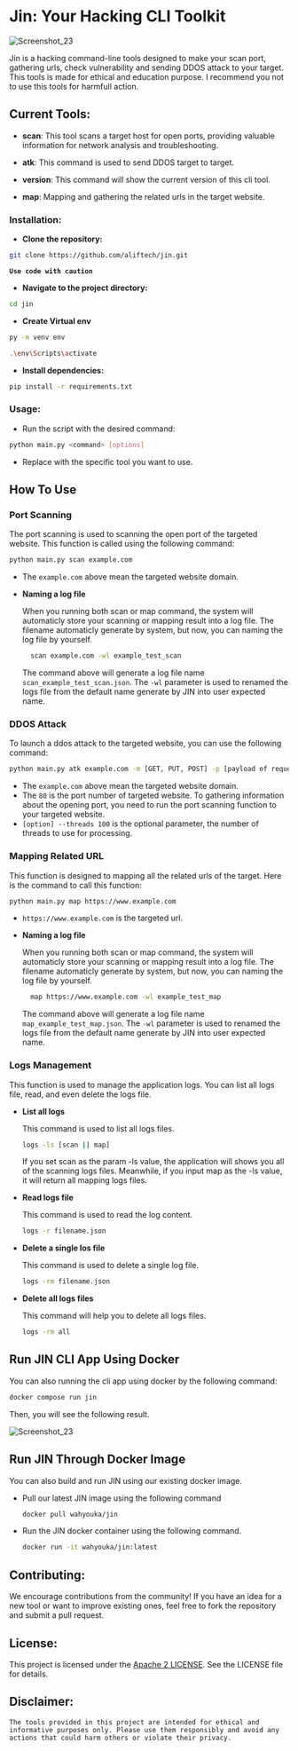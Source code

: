 # Jin: Your Hacking CLI Toolkit

![Screenshot_23](https://github.com/aliftech/jin/assets/47414125/318b6b70-54af-4fa8-8d1a-ce3a64929bb6)

Jin is a hacking command-line tools designed to make your scan port, gathering urls, check vulnerability and sending DDOS attack to your target. This tools is made for ethical and education purpose. I recommend you not to use this tools for harmfull action.

## **Current Tools:**

- **scan**: This tool scans a target host for open ports, providing valuable information for network analysis and troubleshooting.

- **atk**: This command is used to send DDOS target to target.

- **version**: This command will show the current version of
  this cli tool.

- **map**: Mapping and gathering the related urls in the target website.

### **Installation:**

- **Clone the repository:**

```Bash
git clone https://github.com/aliftech/jin.git
```

**`Use code with caution`**

- **Navigate to the project directory:**

```Bash
cd jin
```

- **Create Virtual env**

```bash
py -m venv env
```

```bash
.\env\Scripts\activate
```

- **Install dependencies:**

```Bash
pip install -r requirements.txt
```

### **Usage:**

- Run the script with the desired command:

```Bash
python main.py <command> [options]
```

- Replace <command> with the specific tool you want to use.

## **How To Use**

### **Port Scanning**

The port scanning is used to scanning the open port of the targeted website. This function is called using the following command:

```bash
python main.py scan example.com
```

- The `example.com` above mean the targeted website domain.

- **Naming a log file**

  When you running both scan or map command, the system will automaticly store your scanning or mapping result into a log file. The filename automaticly generate by system, but now, you can naming the log file by yourself.

  ```bash
    scan example.com -wl example_test_scan
  ```

  The command above will generate a log file name `scan_example_test_scan.json`. The `-wl` parameter is used to renamed the logs file from the default name generate by JIN into user expected name.

### **DDOS Attack**

To launch a ddos attack to the targeted website, you can use the following command:

```bash
python main.py atk example.com -m [GET, PUT, POST] -p [payload of request] -t [number of thread (default 100)]
```

- The `example.com` above mean the targeted website domain.
- The `80` is the port number of targeted website. To gathering information about the opening port, you need to run the port scanning function to your targeted website.
- `[option] --threads 100` is the optional parameter, the number of threads to use for processing.

### **Mapping Related URL**

This function is designed to mapping all the related urls of the target. Here is the command to call this function:

```bash
python main.py map https://www.example.com
```

- `https://www.example.com` is the targeted url.

- **Naming a log file**

  When you running both scan or map command, the system will automaticly store your scanning or mapping result into a log file. The filename automaticly generate by system, but now, you can naming the log file by yourself.

  ```bash
    map https://www.example.com -wl example_test_map
  ```

  The command above will generate a log file name `map_example_test_map.json`. The `-wl` parameter is used to renamed the logs file from the default name generate by JIN into user expected name.

### **Logs Management**

This function is used to manage the application logs. You can list all logs file, read, and even delete the logs file.

- **List all logs**

  This command is used to list all logs files.

  ```bash
  logs -ls [scan || map]
  ```

  If you set scan as the param -ls value, the application will shows you all of the scanning logs files. Meanwhile, if you input map as the -ls value, it will return all mapping logs files.

- **Read logs file**

  This command is used to read the log content.

  ```bash
  logs -r filename.json
  ```

- **Delete a single los file**

  This command is used to delete a single log file.

  ```bash
  logs -rm filename.json
  ```

- **Delete all logs files**

  This command will help you to delete all logs files.

  ```bash
  logs -rm all
  ```

## **Run JIN CLI App Using Docker**

You can also running the cli app using docker by the following command:

```bash
docker compose run jin
```

Then, you will see the following result.

![Screenshot_23](https://github.com/aliftech/jin/assets/47414125/318b6b70-54af-4fa8-8d1a-ce3a64929bb6)

## **Run JIN Through Docker Image**

You can also build and run JIN using our existing docker image.

- Pull our latest JIN image using the following command

  ```bash
  docker pull wahyouka/jin
  ```

- Run the JIN docker container using the following command.

  ```bash
  docker run -it wahyouka/jin:latest
  ```

## **Contributing:**

We encourage contributions from the community! If you have an idea for a new tool or want to improve existing ones, feel free to fork the repository and submit a pull request.

## **License:**

This project is licensed under the [Apache 2 LICENSE](LICENSE). See the LICENSE file for details.

## **Disclaimer:**

`The tools provided in this project are intended for ethical and informative purposes only. Please use them responsibly and avoid any actions that could harm others or violate their privacy.`
